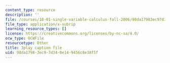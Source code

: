 ```yaml
---
content_type: resource
description: ''
file: /courses/18-01-single-variable-calculus-fall-2006/98da17983ec97d340e149456c8e38f5f_CXKoCMVqM9s.srt
file_type: application/x-subrip
learning_resource_types: []
license: https://creativecommons.org/licenses/by-nc-sa/4.0/
ocw_type: OCWFile
resourcetype: Other
title: 3play caption file
uid: 98da1798-3ec9-7d34-0e14-9456c8e38f5f
---
```

